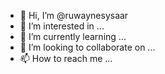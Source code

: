 - 👋 Hi, I’m @ruwaynesysaar
- 👀 I’m interested in ...
- 🌱 I’m currently learning ...
- 💞️ I’m looking to collaborate on ...
- 📫 How to reach me ...

<!---
ruwaynesysaar/ruwaynesysaar is a ✨ special ✨ repository because its `README.md` (this file) appears on your GitHub profile.
You can click the Preview link to take a look at your changes.
--->
